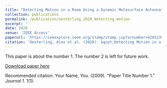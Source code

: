 ```yaml
---
title: "Detecting Motion in a Room Using a Dynamic Metasurface Antenna"
collection: publications
permalink: /publication/oesterling_2020_detecting_motion
excerpt: ''
date: 2020
venue: 'IEEE Access'
paperurl: 'https://ieeexplore.ieee.org/stamp/stamp.jsp?arnumber=9285239'
citation: 'Oesterling, Alex et al. (2020). &quot;Detecting Motion in a Room Using a Dynamic Metasurface Antenna&quot; <i>IEEE Access</i>.'
---
```

This paper is about the number 1. The number 2 is left for future work.

[Download paper here](http://academicpages.github.io/files/paper1.pdf)

Recommended citation: Your Name, You. (2009). "Paper Title Number 1." <i>Journal 1</i>. 1(1).
